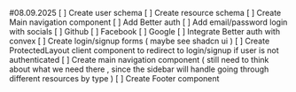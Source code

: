 #08.09.2025
[ ] Create user schema
[ ] Create resource schema
[ ] Create Main navigation component
[ ] Add Better auth
[ ] Add email/password login with socials
[ ] Github
[ ] Facebook
[ ] Google
[ ] Integrate Better auth with convex
[ ] Create login/signup forms ( maybe see shadcn ui )
[ ] Create ProtectedLayout client component to redirect to login/signup if user is not authenticated
[ ] Create main navigation component ( still need to think about what we need there , since the sidebar will handle going through different resources by type )
[ ] Create Footer component
